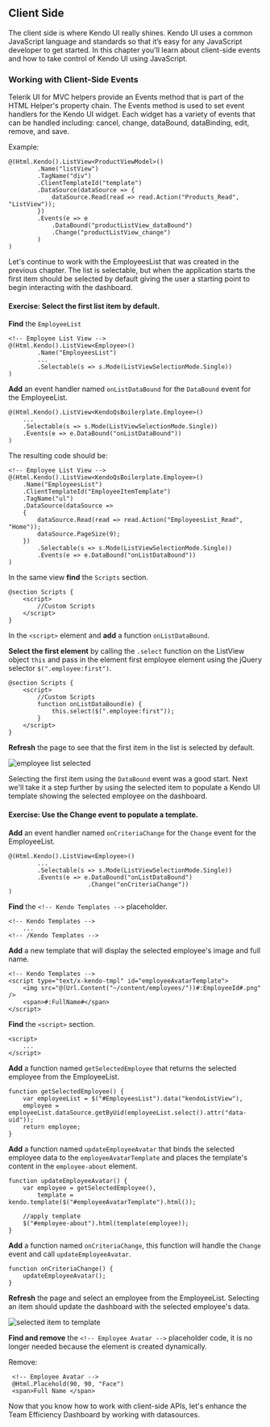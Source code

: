 ## Client Side

The client side is where Kendo UI really shines. Kendo UI uses a common JavaScript language and standards so that it’s easy for any JavaScript developer to get started. In this chapter you'll learn about client-side events and how to take control of Kendo UI using JavaScript.

### Working with Client-Side Events

Telerik UI for MVC helpers provide an Events method that is part of the HTML Helper's property chain. The Events method is used to set event handlers for the Kendo UI widget. Each widget has a variety of events that can be handled including: cancel, change, dataBound, dataBinding, edit, remove, and save.

Example:

    @(Html.Kendo().ListView<ProductViewModel>()
            .Name("listView")
            .TagName("div")
            .ClientTemplateId("template")
            .DataSource(dataSource => {
                dataSource.Read(read => read.Action("Products_Read", "ListView"));
            })
            .Events(e => e
                .DataBound("productListView_dataBound")
                .Change("productListView_change")
            )
    )

Let's continue to work with the EmployeesList that was created in the previous chapter. The list is selectable, but when the application starts the first item should be selected by default giving the user a starting point to begin interacting with the dashboard.

<h4 class="exercise-start">
    <b>Exercise</b>: Select the first list item by default.
</h4>

**Find** the `EmployeeList`

	<!-- Employee List View -->
	@(Html.Kendo().ListView<Employee>()
            .Name("EmployeesList")
			...
        	.Selectable(s => s.Mode(ListViewSelectionMode.Single))
	)

**Add** an event handler named `onListDataBound` for the `DataBound` event for the EmployeeList.

	@(Html.Kendo().ListView<KendoQsBoilerplate.Employee>()
		...
		.Selectable(s => s.Mode(ListViewSelectionMode.Single))
		.Events(e => e.DataBound("onListDataBound"))
	)

The resulting code should be:

	<!-- Employee List View -->
	@(Html.Kendo().ListView<KendoQsBoilerplate.Employee>()
    	.Name("EmployeesList")
        .ClientTemplateId("EmployeeItemTemplate")
        .TagName("ul")
        .DataSource(dataSource =>
        {
        	dataSource.Read(read => read.Action("EmployeesList_Read", "Home"));
        	dataSource.PageSize(9);
		})
        	.Selectable(s => s.Mode(ListViewSelectionMode.Single))
            .Events(e => e.DataBound("onListDataBound"))
	)

In the same view **find** the `Scripts` section.

	@section Scripts {
	    <script>
	        //Custom Scripts
	    </script>
	}

In the `<script>` element and **add** a function `onListDataBound`.

**Select the first element** by calling the `.select` function on the ListView object `this` and pass in the element first employee element using the jQuery selector `$(".employee:first")`.

	@section Scripts {
	    <script>
	        //Custom Scripts
			function onListDataBound(e) {
		        this.select($(".employee:first"));
		    }
	    </script>
	}

**Refresh** the page to see that the first item in the list is selected by default.

![employee list selected](images\chapter6\employee-list-selected.jpg)

<div class="exercise-end"></div>

Selecting the first item using the `DataBound` event was a good start. Next we'll take it a step further by using the selected item to populate a Kendo UI template showing the selected employee on the dashboard.

<h4 class="exercise-start">
    <b>Exercise</b>: Use the Change event to populate a template.
</h4>

**Add** an event handler named `onCriteriaChange` for the `Change` event for the EmployeeList.

	@(Html.Kendo().ListView<Employee>()
			...
        	.Selectable(s => s.Mode(ListViewSelectionMode.Single))
            .Events(e => e.DataBound("onListDataBound")
   					      .Change("onCriteriaChange"))
	)

**Find** the `<!-- Kendo Templates -->` placeholder.

	<!-- Kendo Templates -->
		...
	<!-- /Kendo Templates -->

**Add** a new template that will display the selected employee's image and full name.

	<!-- Kendo Templates -->
	<script type="text/x-kendo-tmpl" id="employeeAvatarTemplate">
	    <img src="@(Url.Content("~/content/employees/"))#:EmployeeId#.png" />
	    <span>#:FullName#</span>
	</script>

**Find** the `<script>` section.

	<script>
		...
    </script>

**Add** a function named `getSelectedEmployee` that returns the selected employee from the EmployeeList.

	function getSelectedEmployee() {
    	var employeeList = $("#EmployeesList").data("kendoListView"),
		employee = employeeList.dataSource.getByUid(employeeList.select().attr("data-uid"));
		return employee;
	}

**Add** a function named `updateEmployeeAvatar` that binds the selected employee data to the `employeeAvatarTemplate` and places the template's  content in the `employee-about` element.

	function updateEmployeeAvatar() {
        var employee = getSelectedEmployee(),
            template = kendo.template($("#employeeAvatarTemplate").html());

        //apply template
        $("#employee-about").html(template(employee));
    }

**Add** a function named `onCriteriaChange`, this function will handle the `Change` event and call `updateEmployeeAvatar`.

	function onCriteriaChange() {
        updateEmployeeAvatar();
	}

**Refresh** the page and select an employee from the EmployeeList. Selecting an item should update the dashboard with the selected employee's data.

![selected item to template](images/chapter6/selected-item-to-template.jpg)

**Find and remove** the `<!-- Employee Avatar -->` placeholder code, it is no longer needed because the element is created dynamically.

Remove:

     <!-- Employee Avatar -->
     @Html.Placehold(90, 90, "Face")
     <span>Full Name </span>


<div class="exercise-end"></div>

Now that you know how to work with client-side APIs, let's enhance the Team Efficiency Dashboard by working with datasources.
